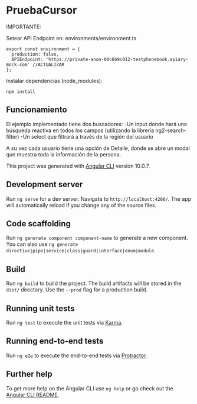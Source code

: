 # PruebaCursor

IMPORTANTE:

Setear API Endpoint en:
environments/environment.ts

```
export const environment = {
  production: false,
  APIEndpoint: 'https://private-anon-00c6b9c012-testphonebook.apiary-mock.com' //ACTUALIZAR
};
```

Instalar dependencias (node_modules):

```
npm install
```

## Funcionamiento

El ejemplo implementado tiene dos buscadores:
-Un input donde hará una búsqueda reactiva en todos los campos (utilizando la librería ng2-search-filter)
-Un select que filtrará a través de la región del usuario

A su vez cada usuario tiene una opción de Detalle, donde se abre un modal que muestra toda
la información de la persona.

This project was generated with [Angular CLI](https://github.com/angular/angular-cli) version 10.0.7.

## Development server

Run `ng serve` for a dev server. Navigate to `http://localhost:4200/`. The app will automatically reload if you change any of the source files.

## Code scaffolding

Run `ng generate component component-name` to generate a new component. You can also use `ng generate directive|pipe|service|class|guard|interface|enum|module`.

## Build

Run `ng build` to build the project. The build artifacts will be stored in the `dist/` directory. Use the `--prod` flag for a production build.

## Running unit tests

Run `ng test` to execute the unit tests via [Karma](https://karma-runner.github.io).

## Running end-to-end tests

Run `ng e2e` to execute the end-to-end tests via [Protractor](http://www.protractortest.org/).

## Further help

To get more help on the Angular CLI use `ng help` or go check out the [Angular CLI README](https://github.com/angular/angular-cli/blob/master/README.md).
